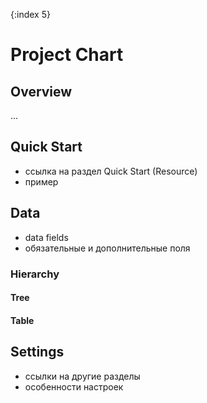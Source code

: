 {:index 5}
# Project Chart

## Overview

...

## Quick Start

* ссылка на раздел Quick Start (Resource)
* пример

## Data

* data fields
* обязательные и дополнительные поля

### Hierarchy

#### Tree

#### Table

## Settings

* ссылки на другие разделы
* особенности настроек